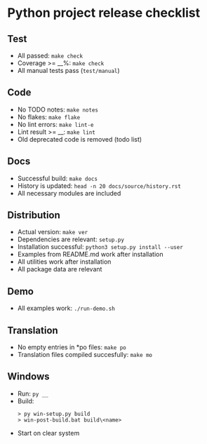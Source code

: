 # Python project release checklist

## Test

* All passed: `make check`
* Coverage >= __%: `make check`
* All manual tests pass (`test/manual`)

## Code

* No TODO notes: `make notes`
* No flakes: `make flake`
* No lint errors: `make lint-e`
* Lint result >= __: `make lint`
* Old deprecated code is removed (todo list)

## Docs

* Successful build: `make docs`
* History is updated: `head -n 20 docs/source/history.rst`
* All necessary modules are included

## Distribution

* Actual version: `make ver`
* Dependencies are relevant: `setup.py`
* Installation successful: `python3 setup.py install --user`
* Examples from README.md work after installation
* All utilities work after installation
* All package data are relevant

## Demo

* All examples work: `./run-demo.sh`

## Translation

* No empty entries in *po files: `make po`
* Translation files compiled succesfully: `make mo`

## Windows

* Run: `py __`
* Build:
  ```
  > py win-setup.py build
  > win-post-build.bat build\<name>
  ```
* Start on clear system
